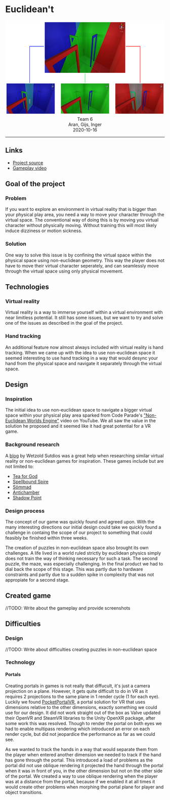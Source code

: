 # Euclidean't

<p align="center">
<img width="640" height="300" src="./Images/Dimensions.png"/><br/>
Team 6<br/>
Aran, Gijs, Inger<br/>
2020-10-16<br/>
</p>

---

## Links
- [Project source](https://github.com/Euclidean-t/Euclidea-N-T)
- [Gameplay video](./Videos/Gameplay.mp4)

## Goal of the project
### Problem
If you want to explore an environment in virtual reality that is bigger than your physical play area, you need a way to move your character through the virtual space. The conventional way of doing this is by moving you virtual character without physically moving. Without training this will most likely induce dizziness or motion sickness.

### Solution
One way to solve this issue is by confining the virtual space within the physical space using non-euclidean geometry. This way the player does not have to move their virtual character seperately, and can seamlessly move through the virtual space using only physical movement.

## Technologies
### Virtual reality
Virtual reality is a way to immerse yourself within a virtual environment with near limitless potential. It still has some issues, but we want to try and solve one of the issues as described in the goal of the project. 

### Hand tracking
An additional feature now almost always included with virtual reality is hand tracking. When we came up with the idea to use non-euclidean space it seemed interesting to use hand tracking in a way that would desync your hand from the physical space and navigate it separately through the virtual space.


## Design
### Inspiration
The initial idea to use non-euclidean space to navigate a bigger virtual space within your physical play area sparked from Code Parade's ["Non-Euclidean Worlds Engine"](https://youtu.be/kEB11PQ9Eo8?t=245) video on YouTube. We all saw the value in the solution he proposed and it seemed like it had great potential for a VR game.

### Background research
A [blog](https://blog.wetzold.com/) by Wetzold Sutdios was a great help when researching similar virtual reality or non-euclidean games for inspiration. These games include but are not limited to:
- [Tea for God](https://void-room.itch.io/tea-for-god)
- [Spellbound Spire](https://void-room.itch.io/tea-for-god)
- [Sömmad](https://store.steampowered.com/app/676470/Sommad/)
- [Antichamber](https://store.steampowered.com/app/219890/Antichamber/)
- [Shadow Point](https://www.oculus.com/experiences/quest/2088119334554800/?locale=en_US)

### Design process
The concept of our game was quickly found and agreed upon. With the many interesting directions our initial design could take we quickly found a challenge in containg the scope of our project to something that could feasibly be finished within three weeks. 

The creation of puzzles in non-euclidean space also brought its own challenges. A life lived in a world ruled strictly by euclidean physics simply does not train the way of thinking necessary for such a task. The second puzzle, the maze, was especially challenging. In the final product we had to dial back the scope of this stage. This was partly due to hardware constraints and partly due to a sudden spike in complexity that was not appropiate for a second stage. 

## Created game
//TODO: Write about the gameplay and provide screenshots 

## Difficulties
### Design
//TODO: Write about difficulties creating puzzles in non-euclidean space

### Technology
#### Portals
Creating portals in games is not really that diffucult, it's just a camera projection on a plane. However, it gets quite difficult to do in VR as it requires 2 projections to the same plane in 1 render cycle (1 for each eye). Luckily we found [PocketPortalVR](https://assetstore.unity.com/packages/tools/particles-effects/pocket-portal-vr-85657), a portal solution for VR that uses dimensions relative to the other dimensions, exactly something we could use for our design. It did not work straight out of the box as Valve updated their OpenVR and SteamVR libraries to the Unity OpenXR package, after some work this was resolved. Though to render the portal on both eyes we had to enable multipass rendering which introduced an error on each render cycle, but did not jeopardice the performance as far as we could see.

As we wanted to track the hands in a way that would separate them from the player when entered another dimension we needed to track if the hand has gone through the portal. This introduced a load of problems as the portal did not use oblique rendering it projected the hand through the portal when it was in front of you, in the other dimension but not on the other side of the portal. We created a way to use oblique rendering when the player was at a distance from the portal, because if we enabled it at all times it would create other problems when morphing the portal plane for player and object transitions.
